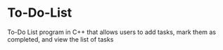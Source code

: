 # To-Do-List
To-Do List program in C++ that allows users to add tasks, mark them as completed, and view the list of tasks
